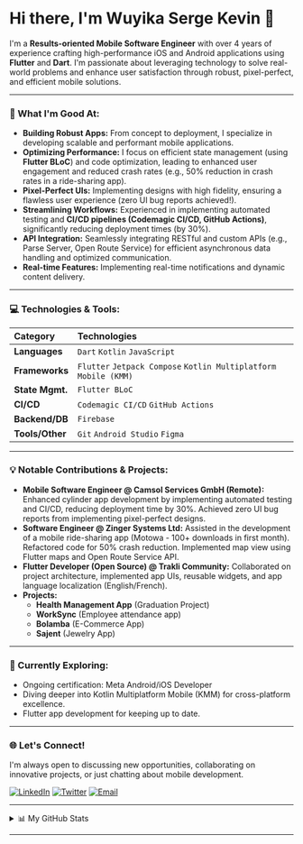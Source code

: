
# Hi there, I'm Wuyika Serge Kevin 👋

I'm a **Results-oriented Mobile Software Engineer** with over 4 years of experience crafting high-performance iOS and Android applications using **Flutter** and **Dart**. I'm passionate about leveraging technology to solve real-world problems and enhance user satisfaction through robust, pixel-perfect, and efficient mobile solutions.

---

### 🚀 What I'm Good At:

-   **Building Robust Apps:** From concept to deployment, I specialize in developing scalable and performant mobile applications.
-   **Optimizing Performance:** I focus on efficient state management (using **Flutter BLoC**) and code optimization, leading to enhanced user engagement and reduced crash rates (e.g., 50% reduction in crash rates in a ride-sharing app).
-   **Pixel-Perfect UIs:** Implementing designs with high fidelity, ensuring a flawless user experience (zero UI bug reports achieved!).
-   **Streamlining Workflows:** Experienced in implementing automated testing and **CI/CD pipelines (Codemagic CI/CD, GitHub Actions)**, significantly reducing deployment times (by 30%).
-   **API Integration:** Seamlessly integrating RESTful and custom APIs (e.g., Parse Server, Open Route Service) for efficient asynchronous data handling and optimized communication.
-   **Real-time Features:** Implementing real-time notifications and dynamic content delivery.

---

### 💻 Technologies & Tools:

| Category        | Technologies                                                                          |
| :-------------- | :------------------------------------------------------------------------------------ |
| **Languages** | `Dart` `Kotlin` `JavaScript`                                                          |
| **Frameworks** | `Flutter` `Jetpack Compose` `Kotlin Multiplatform Mobile (KMM)`                       |
| **State Mgmt.** | `Flutter BLoC`                                                                        |
| **CI/CD** | `Codemagic CI/CD` `GitHub Actions`                                                    |
| **Backend/DB** | `Firebase`                                                                            |
| **Tools/Other** | `Git` `Android Studio` `Figma`                                                        |

---

### 💡 Notable Contributions & Projects:

-   **Mobile Software Engineer @ Camsol Services GmbH (Remote):** Enhanced cylinder app development by implementing automated testing and CI/CD, reducing deployment time by 30%. Achieved zero UI bug reports from implementing pixel-perfect designs.
-   **Software Engineer @ Zinger Systems Ltd:** Assisted in the development of a mobile ride-sharing app (Motowa - 100+ downloads in first month). Refactored code for 50% crash reduction. Implemented map view using Flutter maps and Open Route Service API.
-   **Flutter Developer (Open Source) @ Trakli Community:** Collaborated on project architecture, implemented app UIs, reusable widgets, and app language localization (English/French).
-   **Projects:**
    * **Health Management App** (Graduation Project)
    * **WorkSync** (Employee attendance app)
    * **Bolamba** (E-Commerce App)
    * **Sajent** (Jewelry App)


---

### 🌱 Currently Exploring:

-   Ongoing certification: Meta Android/iOS Developer
-   Diving deeper into Kotlin Multiplatform Mobile (KMM) for cross-platform excellence.
-   Flutter app development for keeping up to date.

---

### 🌐 Let's Connect!

I'm always open to discussing new opportunities, collaborating on innovative projects, or just chatting about mobile development.

[![LinkedIn](https://img.shields.io/badge/LinkedIn-0077B5?style=for-the-badge&logo=linkedin&logoColor=white)](https://www.linkedin.com/in/wuyika-serge-kevin/)
[![Twitter](https://img.shields.io/badge/Twitter-1DA1F2?style=for-the-badge&logo=twitter&logoColor=white)](https://x.com/sergekevin11) [![Email](https://img.shields.io/badge/Email-D14836?style=for-the-badge&logo=gmail&logoColor=white)](mailto:kevinwuyika@gmail.com)

---

<details>
  <summary>📊 My GitHub Stats</summary>
  <p align="center">
    <img src="https://github-readme-stats.vercel.app/api?username=YOUR_GITHUB_USERNAME&show_icons=true&theme=dracula&count_private=true&hide_title=true&hide_border=true&include_all_commits=true" alt="Your GitHub Stats" />
    <br/>
    <img src="https://github-readme-streak-stats.herokuapp.com/?user=YOUR_GITHUB_USERNAME&theme=dracula&hide_border=true" alt="GitHub Streak" />
    <br/>
    <img src="https://github-readme-stats.vercel.app/api/top-langs/?username=YOUR_GITHUB_USERNAME&layout=compact&theme=dracula&hide_title=true&hide_border=true" alt="Top Languages" />
  </p>
</details>

---
